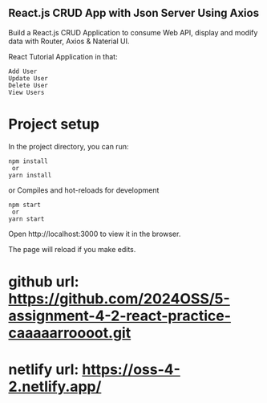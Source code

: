 ## React.js CRUD App with Json Server Using Axios

Build a React.js CRUD Application to consume Web API, display and modify data with Router, Axios & Naterial UI.

React Tutorial Application in that:

    Add User
    Update User
    Delete User
    View Users

# Project setup

In the project directory, you can run:

    npm install
     or
    yarn install

or
Compiles and hot-reloads for development

    npm start
     or
    yarn start

Open http://localhost:3000 to view it in the browser.

The page will reload if you make edits.

# github url: https://github.com/2024OSS/5-assignment-4-2-react-practice-caaaaarroooot.git

# netlify url: https://oss-4-2.netlify.app/
